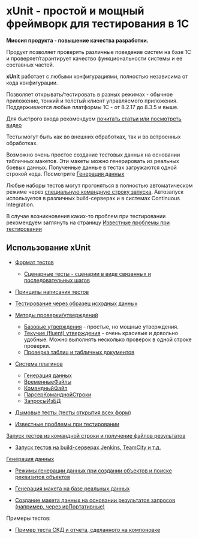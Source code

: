 # xUnit - простой и мощный фреймворк для тестирования в 1С

**Миссия продукта - повышение качества разработки.**

Продукт позволяет проверять различные поведение систем на базе 1С и проверяет/гарантирует качество функциональности системы и ее составных частей.

**xUnit** работает с любыми конфигурациями, полностью независима от кода конфигурации.

Позволяет открывать/тестировать в разных режимах - обычное приложение, тонкий и толстый клиент управляемого приложения. Поддерживаются любые платформы 1С - от 8.2.17 до 8.3.5 и выше.

Для быстрого входа рекомендуем [почитать статьи или посмотреть видео](Статьи-и-видео-по-тестированию-в-1С)

Тесты могут быть как во внешних обработках, так и во встроенных обработках.

Возможно очень простое создание тестовых данных на основании табличных макетов. Эти макеты можно генерировать из реальных боевых данных. Полученные данные в тестах загружаются одной строкой кода. Посмотрите [Генерация данных](Генерация-данных)

Любые наборы тестов могут прогоняться в полностью автоматическом режиме через [специальную командную строку запуска](Запуск-тестов-из-командной-строки-и-получение-файлов-результатов). Автозапуск используется в различных build-серверах и в системах Continuous Integration.

В случае возникновения каких-то проблем при тестировании рекомендуем заглянуть на страницу [Известные проблемы при тестировании](Известные-проблемы-при-тестировании)

## Использование xUnit

* [Формат тестов](Создание-файлов-тестов)

  * [Сценарные тесты - сценарии в виде связанных и последовательных шагов](Сценарные-тесты---сценарии-в-виде-связанных-и-последовательных-шагов)

* [Принципы написания тестов](Принципы-написания-тестов)

* [Тестирование через образец исходных данных](Тестирование-через-образец-исходных-данных)

* [Методы проверки/утверждений](Методы-проверки---утверждения)
  * [Базовые утверждения](Базовые-утверждения) - простые, но мощные утверждения.
  * [Текучие (fluent) утверждения](Текучие-(fluent)-утверждения) - очень красивые и довольно удобные. Можно выполнять несколько проверок в одной строке проверки.
  * [Проверка таблиц и табличных документов](Проверка-таблиц-и-табличных-документов)

* [Система плагинов](Система-плагинов)
  * [Генерация данных](Генерация-данных)
  * [ВременныеФайлы](ВременныеФайлы)
  * [КомандныйФайл](КомандеыйФайл)
  * [ПарсерКоманднойСтроки](ПарсерКоманднойСтроки)
  * [ЗапросыИзБД](ЗапросыИзБД)

* [Дымовые тесты (тесты открытия всех форм)](../../tests/smoke)

* [Известные проблемы при тестировании](Известные-проблемы-при-тестировании)

[Запуск тестов из командной строки и получение файлов результатов](Запуск-тестов-из-командной-строки-и-получение-файлов-результатов)

* [Запуск тестов на build-серверах Jenkins, TeamCity и т.д.](Запуск-тестов-на-build-серверах-Jenkins,-TeamCity-и-т.д.md)

[Генерация данных](Генерация-данных)

* [Режимы генерации данных при создании объектов и поиске реквизитов объектов](Режимы-генерации-данных-при-создании-объектов-и-поиске-реквизитов-объектов)

* [Генерация макета на базе реальных данных](Генерация-макета-на-базе-реальных-данных)

* [Создание макета данных на основании результатов запросов (например, через ирПортативные)](Создание-макета-данных-на-основании-результатов-запросов-(например,-через-ирПортативные))

Примеры тестов:

* [Пример теста СКД и отчета, сделанного на компоновке](Пример-теста-СКД-и-отчета,-сделанного-на-компоновке)